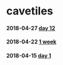 # cavetiles
#### 2018-04-27 [day 12](https://github.com/m2games/cavetiles/issues/3)
#### 2018-04-22 [1 week](https://github.com/m2games/cavetiles/issues/2)
#### 2018-04-15 [day 1](https://github.com/m2games/cavetiles/issues/1)
